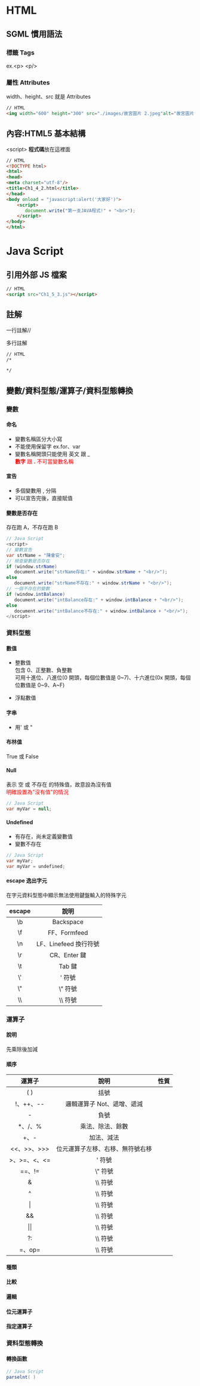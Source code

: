 # HTML

## SGML 慣用語法

### 標籤 Tags

ex.&lt;p&gt; &lt;p/&gt;

### 屬性 Attributes

width、height、src 就是 Attributes

```HTML
// HTML
<img width="600" height="300" src="./images/故宮圖片 2.jpeg"alt="故宮圖片 2"/>
```

## 內容:HTML5 基本結構

&lt;script&gt; **程式碼**放在這裡面

```HTML
// HTML
<!DOCTYPE html>
<html>
<head>
<meta charset="utf-8"/>
<title>Ch1_4_2.html</title>
</head>
<body onload = "javascript:alert('大家好')">
    <script>
       document.write("第一支JAVA程式!" + "<br>");
    </script>
</body>
</html>
```

# Java Script

## 引用外部 JS 檔案

```HTML
// HTML
<script src="Ch1_5_3.js"></script>
```

## 註解

一行註解//

多行註解

```HTML
// HTML
/*

*/
```

## 變數/資料型態/運算子/資料型態轉換

### 變數

#### 命名

- 變數名稱區分大小寫
- 不能使用保留字 ex.for、var
- 變數名稱開頭只能使用 英文 跟 \_  
  <font color=red>**數字** 跟 **.** 不可當變數名稱</font>

#### 宣告

- 多個變數用 , 分隔
- 可以宣告完後，直接賦值

#### 變數是否存在

存在跑 A，不存在跑 B

```Java Script
// Java Script
<script>
// 變數宣告
var strName = "陳會安";
// 檢查變數是否存在
if (window.strName)
   document.write("strName存在:" + window.strName + "<br/>");
else
   document.write("strName不存在:" + window.strName + "<br/>");
// 一個不存在的變數
if (window.intBalance)
   document.write("intBalance存在:" + window.intBalance + "<br/>");
else
   document.write("intBalance不存在:" + window.intBalance + "<br/>");
</script>
```

### 資料型態

#### 數值

- 整數值  
  包含 0、正整數、負整數  
  可用十進位、八進位(0 開頭，每個位數值是 0\~7)、十六進位(0x 開頭，每個位數值是 0\~9、A\~F)

- 浮點數值

#### 字串

- 用\' 或 \"

#### 布林值

True 或 False

#### Null

表示 空 或 不存在 的特殊值，故意設為沒有值  
<font color=red>明確設置為\"沒有值\"的情況</font>

```Java Script
// Java Script
var myVar = null;
```

#### Undefined

- 有存在，尚未定義變數值
- 變數不存在

```Java Script
// Java Script
var myVar;
var myVar = undefined;
```

#### escape 逸出字元

在字元資料型態中顯示無法使用鍵盤輸入的特殊字元

| escape |         說明          |
| :----: | :-------------------: |
|  \\b   |       Backspace       |
|  \\f   |     FF、Formfeed      |
|  \\n   | LF、Linefeed 換行符號 |
|  \\r   |     CR、Enter 鍵      |
|  \\t   |        Tab 鍵         |
|  \\\'  |        \' 符號        |
|  \\\"  |       \\\" 符號       |
|  \\\\  |       \\\\ 符號       |

### 運算子

#### 說明

先乘除後加減

#### 順序

|    運算子    |               說明               | 性質 |
| :----------: | :------------------------------: | :--: |
|     ( )      |               括號               |
|  !、++、--   |    邏輯運算子 Not、遞增、遞減    |
|      -       |               負號               |
|   \*、/、%   |         乘法、除法、餘數         |
|     +、-     |            加法、減法            |
| <<、>>、>>>  | 位元運算子左移、右移、無符號右移 |
| >、>=、<、<= |             \' 符號              |
|    ==、!=    |            \\\" 符號             |
|      &       |            \\\\ 符號             |
|      ^       |            \\\\ 符號             |
|      \|      |            \\\\ 符號             |
|      &&      |            \\\\ 符號             |
|     \|\|     |            \\\\ 符號             |
|      ?:      |            \\\\ 符號             |
|    =、op=    |            \\\\ 符號             |

#### 種類

#### 比較

#### 邏輯

#### 位元運算子

#### 指定運算子

### 資料型態轉換

#### 轉換函數

```Java Script
// Java Script
parselnt( )
```
